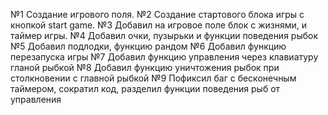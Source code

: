 №1 Создание игрового поля.
№2 Создание стартового блока игры с кнопкой start game.
№3 Добавил на игровое поле блок с жизнями, и таймер игры.
№4 Добавил очки, пузырьки и функции поведения рыбок
№5 Добавил подлодки, функцию рандом
№6 Добавил функцию перезапуска игры
№7 Добавил функцию управления через клавиатуру гланой рыбкой
№8 Добавил функцию уничтожения рыбок при столкновении с главной рыбкой
№9 Пофиксил баг с бесконечным таймером, сократил код, разделил функции поведения рыб от управления 
